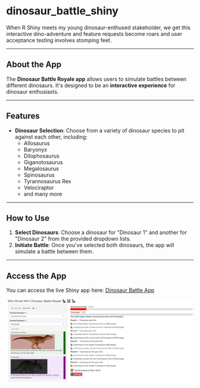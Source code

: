 # dinosaur_battle_shiny
When R Shiny meets my young dinosaur-enthused stakeholder, we get this interactive dino-adventure and feature requests become roars and user acceptance testing involves stomping feet.

---

## About the App

The **Dinosaur Battle Royale app** allows users to simulate battles between different dinosaurs. It's designed to be an **interactive experience** for dinosaur enthusiasts.

---

## Features

* **Dinosaur Selection**: Choose from a variety of dinosaur species to pit against each other, including:
    * Allosaurus
    * Baryonyx
    * Dilophosaurus
    * Giganotosaurus
    * Megalosaurus
    * Spinosaurus
    * Tyrannosaurus Rex
    * Velociraptor
    * and many more

---

## How to Use

1.  **Select Dinosaurs**: Choose a dinosaur for "Dinosaur 1" and another for "Dinosaur 2" from the provided dropdown lists.
2.  **Initiate Battle**: Once you've selected both dinosaurs, the app will simulate a battle between them.

---

## Access the App

You can access the live Shiny app here: [Dinosaur Battle App](https://analytically-ray.shinyapps.io/dinosaur_battle_app/)

![Dinosaur Battle App Screenshot](images/screenshot.png)
